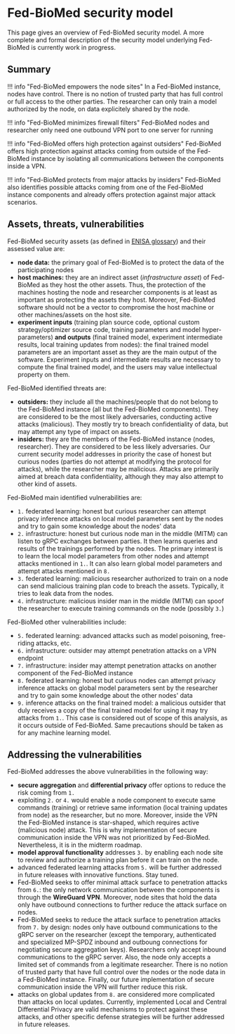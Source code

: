 # Fed-BioMed security model

This page gives an overview of Fed-BioMed security model. A more complete and formal description of the security model underlying Fed-BioMed is currently work in progress.

## Summary

!!! info "Fed-BioMed empowers the node sites"
    In a Fed-BioMed instance, nodes have control. There is no notion of trusted party that has full control or full access to the other parties. The researcher can only train a model authorized by the node, on data explicitely shared by the node.

!!! info "Fed-BioMed minimizes firewall filters"
    Fed-BioMed nodes and researcher only need one outbound VPN port to one server for running

!!! info "Fed-BioMed offers high protection against outsiders"
    Fed-BioMed offers high protection against attacks coming from outside of the Fed-BioMed instance by isolating all communications between the components inside a VPN.

!!! info "Fed-BioMed protects from major attacks by insiders"
    Fed-BioMed also identifies possible attacks coming from one of the Fed-BioMed instance components and already offers protection against major attack scenarios.


## Assets, threats, vulnerabilities

Fed-BioMed security assets (as defined in [ENISA glossary](https://www.enisa.europa.eu/topics/risk-management/current-risk/risk-management-inventory/glossary)) and their assessed value are:

* **node data:** the primary goal of Fed-BioMed is to protect the data of the participating nodes 
* **host machines:** they are an indirect asset (*infrastructure asset*) of Fed-BioMed as they host the other assets. Thus, the protection of the machines hosting the node and researcher components is at least as important as protecting the assets they host. Moreover, Fed-BioMed software should not be a vector to compromise the host machine or other machines/assets on the host site.
* **experiment inputs** (training plan source code, optional custom strategy/optimizer source code, training parameters and model hyper-parameters) **and outputs** (final trained model, experiment intermediate results, local training updates from nodes): the final trained model parameters are an important asset as they are the main output of the software. Experiment inputs and intermediate results are necessary to compute the final trained model, and the users may value intellectual property on them.

Fed-BioMed identified threats are:

* **outsiders:** they include all the machines/people that do not belong to the Fed-BioMed instance (all but the Fed-BioMed components). They are considered to be the most likely adversaries, conducting active attacks (malicious). They mostly try to breach confidentiality of data, but may attempt any type of impact on assets.
* **insiders:** they are the members of the Fed-BioMed instance (nodes, researcher). They are considered to be less likely adversaries. Our current security model addresses in priority the case of honest but curious nodes (parties do not attempt at modifying the protocol for attacks), while the researcher may be malicious. Attacks are primarily aimed at breach data confidentiality, although they may also attempt to other kind of assets.

Fed-BioMed main identified vulnerabilities are:

* `1.` federated learning: honest but curious researcher can attempt privacy inference attacks on local model parameters sent by the nodes and try to gain some knowledge about the nodes' data
* `2.` infrastructure: honest but curious node man in the middle (MITM) can listen to gRPC exchanges between parties. It then learns queries and results of the trainings performed by the nodes. The primary interest is to learn the local model parameters from other nodes and attempt attacks mentioned in `1.`. It can also learn global model parameters and attempt attacks mentioned in `8.`
* `3.` federated learning: malicious researcher authorized to train on a node can send malicious training plan code to breach the assets. Typically, it tries to leak data from the nodes.
* `4.` infrastructure: malicious insider man in the middle (MITM) can spoof the researcher to execute training commands on the node (possibly `3.`)

Fed-BioMed other vulnerabilities include:

* `5.` federated learning: advanced attacks such as model poisoning, free-riding attacks, etc.
* `6.` infrastructure: outsider may attempt penetration attacks on a VPN endpoint
* `7.` infrastructure: insider may attempt penetration attacks on another component of the Fed-BioMed instance
* `8.` federated learning: honest but curious nodes can attempt privacy inference attacks on global model parameters sent by the researcher and try to gain some knowledge about the other nodes' data
* `9.` inference attacks on the final trained model: a malicious outsider that duly receives a copy of the final trained model for using it may try attacks from `1.`. This case is considered out of scope of this analysis, as it occurs outside of Fed-BioMed. Same precautions should be taken as for any machine learning model.

## Addressing the vulnerabilities

Fed-BioMed addresses the above vulnerabilities in the following way:

* **secure aggregation** and **differential privacy** offer options to reduce the risk coming from `1.`
* exploiting `2.` or `4.` would enable a node component to execute same commands (training) or retrieve same information (local training updates from node) as the researcher, but no more. Moreover, inside the VPN the Fed-BioMed instance is star-shaped, which requires active (malicious node) attack. This is why implementation of secure communication inside the VPN was not prioritized by Fed-BioMed. Nevertheless, it is in the midterm roadmap.
* **model approval functionality** addresses `3.` by enabling each node site to review and authorize a training plan before it can train on the node.
* advanced federated learning attacks from `5.` will be further addressed in future releases with innovative functions. Stay tuned.
* Fed-BioMed seeks to offer minimal attack surface to penetration attacks from `6.`: the only network communication between the components is through the **WireGuard VPN**. Moreover, node sites that hold the data only have outbound connections to further reduce the attack surface on nodes.
* Fed-BioMed seeks to reduce the attack surface to penetration attacks from `7.` by design: nodes only have outbound communications to the gRPC server on the researcher (except the temporary, authenticated and specialized MP-SPDZ inbound and outboung connections for negotiating secure aggregation keys). Researchers only accept inbound communications to the gRPC server. Also, the node only accepts a limited set of commands from a legitimate researcher. There is no notion of trusted party that have full control over the nodes or the node data in a Fed-BioMed instance. Finally, our future implementation of secure communication inside the VPN will further reduce this risk.
* attacks on global updates from `8.` are considered more complicated than attacks on local updates. Currently, implemented Local and Central Differential Privacy are valid mechanisms to protect against these attacks, and other specific defense strategies will be further addressed in future releases. 

